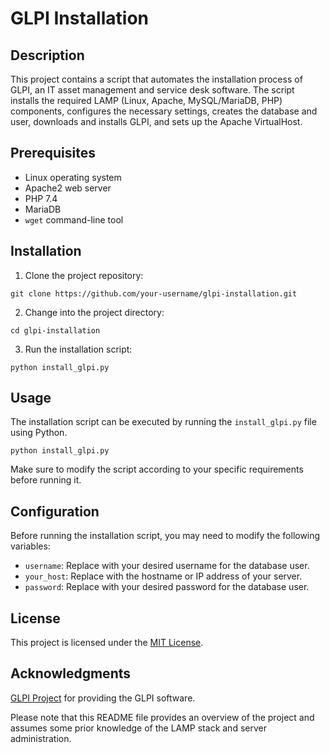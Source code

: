 <!DOCTYPE html>
<html>

<body>
  <h1>GLPI Installation</h1>

  <h2>Description</h2>
  <p>This project contains a script that automates the installation process of GLPI, an IT asset management and service desk software. The script installs the required LAMP (Linux, Apache, MySQL/MariaDB, PHP) components, configures the necessary settings, creates the database and user, downloads and installs GLPI, and sets up the Apache VirtualHost.</p>

  <h2>Prerequisites</h2>
  <ul>
    <li>Linux operating system</li>
    <li>Apache2 web server</li>
    <li>PHP 7.4</li>
    <li>MariaDB</li>
    <li><code>wget</code> command-line tool</li>
  </ul>

  <h2>Installation</h2>
  <ol>
    <li>Clone the project repository:</li>
  </ol>
  <pre><code>git clone https://github.com/your-username/glpi-installation.git</code></pre>

  <ol start="2">
    <li>Change into the project directory:</li>
  </ol>
  <pre><code>cd glpi-installation</code></pre>

  <ol start="3">
    <li>Run the installation script:</li>
  </ol>
  <pre><code>python install_glpi.py</code></pre>

  <h2>Usage</h2>
  <p>The installation script can be executed by running the <code>install_glpi.py</code> file using Python.</p>
  <pre><code>python install_glpi.py</code></pre>
  <p>Make sure to modify the script according to your specific requirements before running it.</p>

  <h2>Configuration</h2>
  <p>Before running the installation script, you may need to modify the following variables:</p>
  <ul>
    <li><code>username</code>: Replace with your desired username for the database user.</li>
    <li><code>your_host</code>: Replace with the hostname or IP address of your server.</li>
    <li><code>password</code>: Replace with your desired password for the database user.</li>
  </ul>

  <h2>License</h2>
  <p>This project is licensed under the <a href="LICENSE">MIT License</a>.</p>

  <h2>Acknowledgments</h2>
  <p><a href="https://glpi-project.org/">GLPI Project</a> for providing the GLPI software.</p>

  <p>Please note that this README file provides an overview of the project and assumes some prior knowledge of the LAMP stack and server administration.</p>
</body>
</html>

